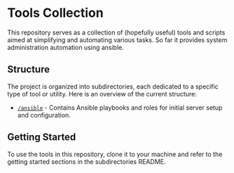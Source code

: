 # Tools Collection

This repository serves as a collection of (hopefully useful) tools and scripts aimed at simplifying and automating various tasks. So far it provides system administration automation using ansible.

## Structure

The project is organized into subdirectories, each dedicated to a specific type of tool or utility. Here is an overview of the current structure:

- [`/ansible`](./ansible/) - Contains Ansible playbooks and roles for initial server setup and configuration.

## Getting Started

To use the tools in this repository, clone it to your machine and refer to the getting started sections in the subdirectories README.
